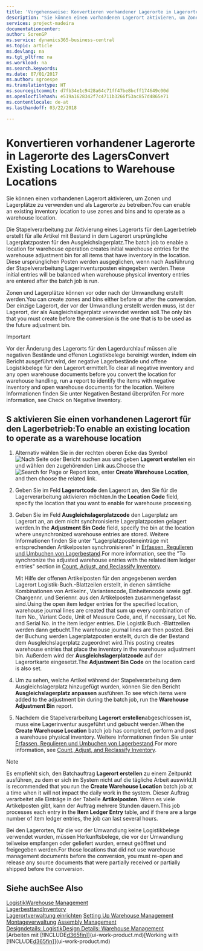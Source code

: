```yaml
---
title: 'Vorgehensweise: Konvertieren vorhandener Lagerorte in Lagerorte des Lagers | Microsoft Docs'
description: "Sie können einen vorhandenen Lagerort aktivieren, um Zonen und Lagerplätze zu verwenden und als Lagerorte zu betreiben."
services: project-madeira
documentationcenter: 
author: SorenGP
ms.service: dynamics365-business-central
ms.topic: article
ms.devlang: na
ms.tgt_pltfrm: na
ms.workload: na
ms.search.keywords: 
ms.date: 07/01/2017
ms.author: sgroespe
ms.translationtype: HT
ms.sourcegitcommit: d7fb34e1c9428a64c71ff47be8bcff174649c00d
ms.openlocfilehash: e519a1628342f7c4711b3266f53ac857d4865e71
ms.contentlocale: de-at
ms.lasthandoff: 03/22/2018

---
```

# <a name="convert-existing-locations-to-warehouse-locations"></a><span data-ttu-id="d3fbf-103">Konvertieren vorhandener Lagerorte in Lagerorte des Lagers</span><span class="sxs-lookup"><span data-stu-id="d3fbf-103">Convert Existing Locations to Warehouse Locations</span></span>
<span data-ttu-id="d3fbf-104">Sie können einen vorhandenen Lagerort aktivieren, um Zonen und Lagerplätze zu verwenden und als Lagerorte zu betreiben.</span><span class="sxs-lookup"><span data-stu-id="d3fbf-104">You can enable an existing inventory location to use zones and bins and to operate as a warehouse location.</span></span>  

<span data-ttu-id="d3fbf-105">Die Stapelverarbeitung zur Aktivierung eines Lagerorts für den Lagerbetrieb erstellt für alle Artikel mit Bestand in dem Lagerort ursprüngliche Lagerplatzposten für den Ausgleichslagerplatz.</span><span class="sxs-lookup"><span data-stu-id="d3fbf-105">The batch job to enable a location for warehouse operation creates initial warehouse entries for the warehouse adjustment bin for all items that have inventory in the location.</span></span> <span data-ttu-id="d3fbf-106">Diese ursprünglichen Posten werden ausgeglichen, wenn nach Ausführung der Stapelverarbeitung Lagerinventurposten eingegeben werden.</span><span class="sxs-lookup"><span data-stu-id="d3fbf-106">These initial entries will be balanced when warehouse physical inventory entries are entered after the batch job is run.</span></span>  

<span data-ttu-id="d3fbf-107">Zonen und Lagerplätze können vor oder nach der Umwandlung erstellt werden.</span><span class="sxs-lookup"><span data-stu-id="d3fbf-107">You can create zones and bins either before or after the conversion.</span></span> <span data-ttu-id="d3fbf-108">Der einzige Lagerort, der vor der Umwandlung erstellt werden muss, ist der Lagerort, der als Ausgleichslagerplatz verwendet werden soll.</span><span class="sxs-lookup"><span data-stu-id="d3fbf-108">The only bin that you must create before the conversion is the one that is to be used as the future adjustment bin.</span></span>  

> [!IMPORTANT]  
>  <span data-ttu-id="d3fbf-109">Vor der Änderung des Lagerorts für den Lagerdurchlauf müssen alle negativen Bestände und offenen Logistikbelege bereinigt werden, indem ein Bericht ausgeführt wird, der negative Lagerbestände und offene Logistikbelege für den Lagerort ermittelt.</span><span class="sxs-lookup"><span data-stu-id="d3fbf-109">To clear all negative inventory and any open warehouse documents before you convert the location for warehouse handling, run a report to identify the items with negative inventory and open warehouse documents for the location.</span></span> <span data-ttu-id="d3fbf-110">Weitere Informationen finden Sie unter Negativen Bestand überprüfen.</span><span class="sxs-lookup"><span data-stu-id="d3fbf-110">For more information, see Check on Negative Inventory.</span></span>  

## <a name="to-enable-an-existing-location-to-operate-as-a-warehouse-location"></a><span data-ttu-id="d3fbf-111">S aktivieren Sie einen vorhandenen Lagerort für den Lagerbetrieb:</span><span class="sxs-lookup"><span data-stu-id="d3fbf-111">To enable an existing location to operate as a warehouse location</span></span>  
1.  <span data-ttu-id="d3fbf-112">Alternativ wählen Sie in der rechten oberen Ecke das Symbol ![Nach Seite oder Bericht suchen](media/ui-search/search_small.png "Nach Seite oder Bericht suchen") aus und geben **Lagerort erstellen** ein und wählen den zugehörenden Link aus.</span><span class="sxs-lookup"><span data-stu-id="d3fbf-112">Choose the ![Search for Page or Report](media/ui-search/search_small.png "Search for Page or Report icon") icon, enter **Create Warehouse Location**, and then choose the related link.</span></span>  
2.  <span data-ttu-id="d3fbf-113">Geben Sie im Feld **Lagerortcode** den Lagerort an, den Sie für die Lagerverarbeitung aktivieren möchten.</span><span class="sxs-lookup"><span data-stu-id="d3fbf-113">In the **Location Code** field, specify the location that you want to enable for warehouse processing.</span></span>  
3.  <span data-ttu-id="d3fbf-114">Geben Sie im Feld **Ausgleichslagerplatzcode** den Lagerplatz am Lagerort an, an dem nicht synchronisierte Lagerplatzposten gelagert werden.</span><span class="sxs-lookup"><span data-stu-id="d3fbf-114">In the **Adjustment Bin Code** field, specify the bin at the location where unsynchronized warehouse entries are stored.</span></span> <span data-ttu-id="d3fbf-115">Weitere Informationen finden Sie unter "Lagerplatzposteneinträge mit entsprechenden Artikelposten synchronisieren" in [Erfassen, Regulieren und Umbuchen von Lagerbestand](inventory-how-count-adjust-reclassify.md).</span><span class="sxs-lookup"><span data-stu-id="d3fbf-115">For more information, see the "To synchronize the adjusted warehouse entries with the related item ledger entries" section in [Count, Adjust, and Reclassify Inventory](inventory-how-count-adjust-reclassify.md).</span></span>  

    <span data-ttu-id="d3fbf-116">Mit Hilfe der offenen Artikelposten für den angegebenen werden Lagerort Logistik-Buch.-Blattzeilen erstellt, in denen sämtliche Kombinationen von Artikelnr., Variantencode, Einheitencode sowie ggf. Chargennr. und Seriennr. aus den Artikelposten zusammengefasst sind.</span><span class="sxs-lookup"><span data-stu-id="d3fbf-116">Using the open item ledger entries for the specified location, warehouse journal lines are created that sum up every combination of Item No., Variant Code, Unit of Measure Code, and, if necessary, Lot No. and Serial No. in the item ledger entries.</span></span> <span data-ttu-id="d3fbf-117">Die Logistik Buch.-Blattzeilen werden dann gebucht.</span><span class="sxs-lookup"><span data-stu-id="d3fbf-117">The warehouse journal lines are then posted.</span></span> <span data-ttu-id="d3fbf-118">Bei der Buchung werden Lagerplatzposten erstellt, durch die der Bestand dem Ausgleichslagerplatz zugeordnet wird.</span><span class="sxs-lookup"><span data-stu-id="d3fbf-118">This posting creates warehouse entries that place the inventory in the warehouse adjustment bin.</span></span> <span data-ttu-id="d3fbf-119">Außerdem wird der **Ausgleichslagerplatzcode** auf der Lagerortkarte eingesetzt.</span><span class="sxs-lookup"><span data-stu-id="d3fbf-119">The **Adjustment Bin Code** on the location card is also set.</span></span>  

4.  <span data-ttu-id="d3fbf-120">Um zu sehen, welche Artikel während der Stapelverarbeitung dem Ausgleichslagerplatz hinzugefügt wurden, können Sie den Bericht  **Ausgleichslagerplatz anpassen** ausführen.</span><span class="sxs-lookup"><span data-stu-id="d3fbf-120">To see which items were added to the adjustment bin during the batch job, run the **Warehouse Adjustment Bin** report.</span></span>  
5.  <span data-ttu-id="d3fbf-121">Nachdem die Stapelverarbeitung   **Lagerort erstellen**abgeschlossen ist, muss eine Lagerinventur ausgeführt und gebucht werden.</span><span class="sxs-lookup"><span data-stu-id="d3fbf-121">When the **Create Warehouse Location** batch job has completed, perform and post a warehouse physical inventory.</span></span> <span data-ttu-id="d3fbf-122">Weitere Informationen finden Sie unter [Erfassen, Regulieren und Umbuchen von Lagerbestand](inventory-how-count-adjust-reclassify.md).</span><span class="sxs-lookup"><span data-stu-id="d3fbf-122">For more information, see [Count, Adjust, and Reclassify Inventory](inventory-how-count-adjust-reclassify.md).</span></span>  

> [!NOTE]  
>  <span data-ttu-id="d3fbf-123">Es empfiehlt sich, den Batchauftrag **Lagerort erstellen** zu einem Zeitpunkt ausführen, zu dem er sich im System nicht auf die tägliche Arbeit auswirkt.</span><span class="sxs-lookup"><span data-stu-id="d3fbf-123">It is recommended that you run the **Create Warehouse Location** batch job at a time when it will not impact the daily work in the system.</span></span> <span data-ttu-id="d3fbf-124">Dieser Auftrag verarbeitet alle Einträge in der Tabelle **Artikelposten**. Wenn es viele Artikelposten gibt, kann der Auftrag mehrere Stunden dauern.</span><span class="sxs-lookup"><span data-stu-id="d3fbf-124">This job processes each entry in the **Item Ledger Entry** table, and if there are a large number of item ledger entries, the job can last several hours.</span></span>  

 <span data-ttu-id="d3fbf-125">Bei den Lagerorten, für die vor der Umwandlung keine Logistikbelege verwendet wurden, müssen Herkunftsbelege, die vor der Umwandlung teilweise empfangen oder geliefert wurden, erneut geöffnet und freigegeben werden.</span><span class="sxs-lookup"><span data-stu-id="d3fbf-125">For those locations that did not use warehouse management documents before the conversion, you must re-open and release any source documents that were partially received or partially shipped before the conversion.</span></span>  

## <a name="see-also"></a><span data-ttu-id="d3fbf-126">Siehe auch</span><span class="sxs-lookup"><span data-stu-id="d3fbf-126">See Also</span></span>  
[<span data-ttu-id="d3fbf-127">Logistik</span><span class="sxs-lookup"><span data-stu-id="d3fbf-127">Warehouse Management</span></span>](warehouse-manage-warehouse.md)  
[<span data-ttu-id="d3fbf-128">Lagerbesttand</span><span class="sxs-lookup"><span data-stu-id="d3fbf-128">Inventory</span></span>](inventory-manage-inventory.md)  
<span data-ttu-id="d3fbf-129">[Lagerortverwaltung einrichten](warehouse-setup-warehouse.md)   </span><span class="sxs-lookup"><span data-stu-id="d3fbf-129">[Setting Up Warehouse Management](warehouse-setup-warehouse.md)   </span></span>  
<span data-ttu-id="d3fbf-130">[Montageverwaltung](assembly-assemble-items.md)  </span><span class="sxs-lookup"><span data-stu-id="d3fbf-130">[Assembly Management](assembly-assemble-items.md)  </span></span>  
[<span data-ttu-id="d3fbf-131">Designdetails: Logistik</span><span class="sxs-lookup"><span data-stu-id="d3fbf-131">Design Details: Warehouse Management</span></span>](design-details-warehouse-management.md)  
<span data-ttu-id="d3fbf-132">[Arbeiten mit [!INCLUDE[d365fin](includes/d365fin_md.md)]](ui-work-product.md)</span><span class="sxs-lookup"><span data-stu-id="d3fbf-132">[Working with [!INCLUDE[d365fin](includes/d365fin_md.md)]](ui-work-product.md)</span></span>

